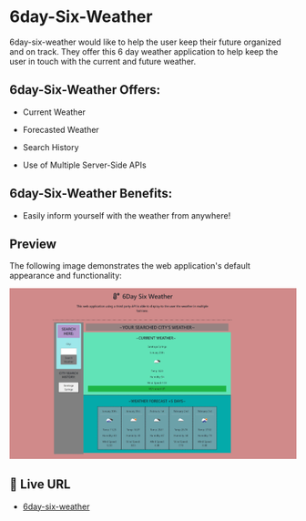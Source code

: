 # 6day-Six-Weather

6day-six-weather would like to help the user keep their future organized and on track. They offer this 6 day weather application to help keep the user in touch with the current and future weather.

## 6day-Six-Weather Offers:

* Current Weather

* Forecasted Weather

* Search History

* Use of Multiple Server-Side APIs

## 6day-Six-Weather Benefits:

* Easily inform yourself with the weather from anywhere!

## Preview

The following image demonstrates the web application's default appearance and functionality:

![Screenshot of live URL](./assets/functional.jpg)

## 📝 Live URL

* [6day-six-weather](https://kcaseychamberlain.github.io/6day-six-weather/)